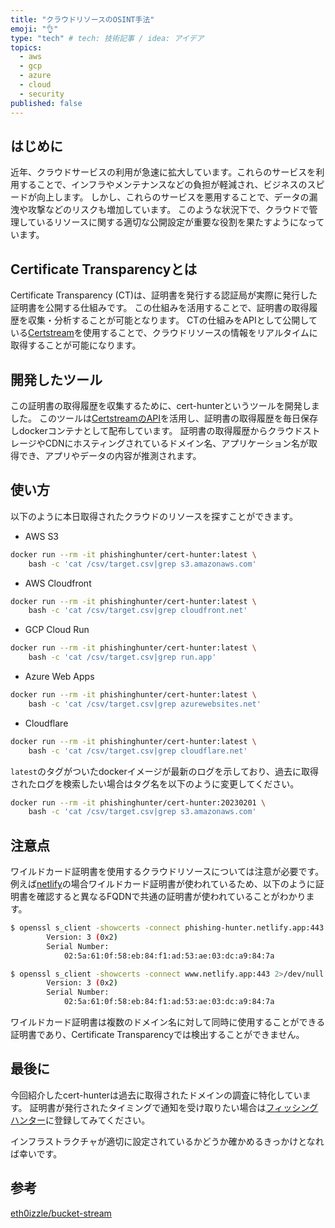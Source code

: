 ```yaml
---
title: "クラウドリソースのOSINT手法"
emoji: "👌"
type: "tech" # tech: 技術記事 / idea: アイデア
topics: 
  - aws
  - gcp
  - azure
  - cloud
  - security
published: false
---
```

## はじめに
近年、クラウドサービスの利用が急速に拡大しています。これらのサービスを利用することで、インフラやメンテナンスなどの負担が軽減され、ビジネスのスピードが向上します。
しかし、これらのサービスを悪用することで、データの漏洩や攻撃などのリスクも増加しています。
このような状況下で、クラウドで管理しているリソースに関する適切な公開設定が重要な役割を果たすようになっています。

## Certificate Transparencyとは
Certificate Transparency (CT)は、証明書を発行する認証局が実際に発行した証明書を公開する仕組みです。
この仕組みを活用することで、証明書の取得履歴を収集・分析することが可能となります。
CTの仕組みをAPIとして公開している[Certstream](https://certstream.calidog.io/)を使用することで、クラウドリソースの情報をリアルタイムに取得することが可能になります。

## 開発したツール
この証明書の取得履歴を収集するために、cert-hunterというツールを開発しました。
このツールは[CertstreamのAPI](https://github.com/CaliDog/certstream-python)を活用し、証明書の取得履歴を毎日保存しdockerコンテナとして配布しています。
証明書の取得履歴からクラウドストレージやCDNにホスティングされているドメイン名、アプリケーション名が取得でき、アプリやデータの内容が推測されます。

## 使い方
以下のように本日取得されたクラウドのリソースを探すことができます。
* AWS S3
```bash
docker run --rm -it phishinghunter/cert-hunter:latest \
    bash -c 'cat /csv/target.csv|grep s3.amazonaws.com'
```

* AWS Cloudfront
```bash
docker run --rm -it phishinghunter/cert-hunter:latest \
    bash -c 'cat /csv/target.csv|grep cloudfront.net'
```

* GCP Cloud Run
```bash
docker run --rm -it phishinghunter/cert-hunter:latest \
    bash -c 'cat /csv/target.csv|grep run.app'
```

* Azure Web Apps
```bash
docker run --rm -it phishinghunter/cert-hunter:latest \
    bash -c 'cat /csv/target.csv|grep azurewebsites.net'
```

* Cloudflare
```bash
docker run --rm -it phishinghunter/cert-hunter:latest \
    bash -c 'cat /csv/target.csv|grep cloudflare.net'
```

`latest`のタグがついたdockerイメージが最新のログを示しており、過去に取得されたログを検索したい場合はタグ名を以下のように変更してください。
```bash
docker run --rm -it phishinghunter/cert-hunter:20230201 \
    bash -c 'cat /csv/target.csv|grep s3.amazonaws.com'
```

## 注意点
ワイルドカード証明書を使用するクラウドリソースについては注意が必要です。
例えば[netlify](https://netlify.app/)の場合ワイルドカード証明書が使われているため、以下のように証明書を確認すると異なるFQDNで共通の証明書が使われていることがわかります。
```bash
$ openssl s_client -showcerts -connect phishing-hunter.netlify.app:443 2>/dev/null | openssl x509 -inform pem -noout -text| grep -1 'Serial Number'
        Version: 3 (0x2)
        Serial Number:
            02:5a:61:0f:58:eb:84:f1:ad:53:ae:03:dc:a9:84:7a
```

```bash
$ openssl s_client -showcerts -connect www.netlify.app:443 2>/dev/null | openssl x509 -inform pem -noout -text| grep -1 'Serial Number' 
        Version: 3 (0x2)
        Serial Number:
            02:5a:61:0f:58:eb:84:f1:ad:53:ae:03:dc:a9:84:7a
```
ワイルドカード証明書は複数のドメイン名に対して同時に使用することができる証明書であり、Certificate Transparencyでは検出することができません。

## 最後に
今回紹介したcert-hunterは過去に取得されたドメインの調査に特化しています。
証明書が発行されたタイミングで通知を受け取りたい場合は[フィッシングハンター](https://phishing-hunter.com/)に登録してみてください。

インフラストラクチャが適切に設定されているかどうか確かめるきっかけとなれば幸いです。

## 参考
[eth0izzle/bucket-stream](https://github.com/eth0izzle/bucket-stream)
